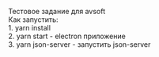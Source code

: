 <p>
  Тестовое задание для avsoft
  <br>
  Как запустить: 
  <br>
  1. yarn install
  <br>
  2. yarn start - electron приложение
  <br>
  3. yarn json-server - запустить json-server
  <br>
</p>
